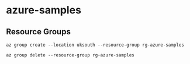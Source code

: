 # azure-samples


## Resource Groups

`az group create --location uksouth --resource-group rg-azure-samples`

`az group delete --resource-group rg-azure-samples`